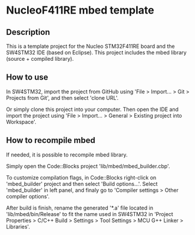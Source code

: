 # NucleoF411RE mbed template

## Description

This is a template project for the Nucleo STM32F411RE board and the SW4STM32 IDE (based on Eclipse).
This project includes the mbed library (source + compiled library).


## How to use

In SW4STM32, import the project from GitHub using 'File > Import... > Git > Projects from Git', and then select 'clone URL'.

Or simply clone this project into your computer. Then open the IDE and import the project using 'File > Import... > General > Existing project into Workspace'.

## How to recompile mbed

If needed, it is possible to recompile mbed library.

Simply open the Code::Blocks project 'lib/mbed/mbed_builder.cbp'.

To customize compilation flags, in Code::Blocks right-click on 'mbed_builder' project and then select 'Build options...'. Select 'mbed_builder' in left panel, and finaly go to 'Compiler settings > Other compiler options'.

After build is finish, rename the generated '\*.a' file located in 'lib/mbed/bin/Release' to fit the name used in SW4STM32 in 'Project Properties > C/C++ Build > Settings > Tool Settings > MCU G++ Linker > Libraries'.
